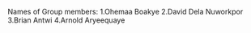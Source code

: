 Names of Group members:
1.Ohemaa Boakye
2.David Dela Nuworkpor
3.Brian Antwi
4.Arnold Aryeequaye
 

